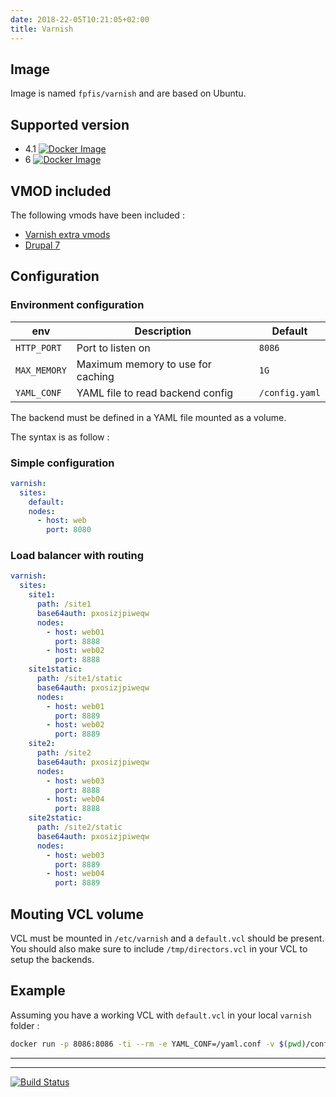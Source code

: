 ```yaml
---
date: 2018-22-05T10:21:05+02:00
title: Varnish
--- 
```


## Image

Image is named `fpfis/varnish` and are based on Ubuntu.

## Supported version

 - 4.1 [![Docker Image](https://images.microbadger.com/badges/image/fpfis/varnish:4.1.svg)](https://microbadger.com/images/fpfis/varnish) 
 - 6 [![Docker Image](https://images.microbadger.com/badges/image/fpfis/varnish:6.svg)](https://microbadger.com/images/fpfis/varnish) 

## VMOD included

The following vmods have been included :

 - [Varnish extra vmods](https://github.com/varnish/varnish-modules)
 - [Drupal 7](https://git.kindwolf.org/libvmod-drupal7/)

## Configuration

### Environment configuration


| env                        | Description                        |  Default          |
|----------------------------|------------------------------------|-------------------|
|`HTTP_PORT`                 | Port to listen on                  | `8086` 
|`MAX_MEMORY`                | Maximum memory to use for caching  | `1G  ` 
|`YAML_CONF`                 | YAML file to read backend config   | `/config.yaml` 


The backend must be defined in a YAML file mounted as a volume.

The syntax is as follow :

### Simple configuration

```yaml 
varnish:
  sites:
    default:
    nodes:
      - host: web
        port: 8080
```

### Load balancer with routing

```yaml
varnish:
  sites:
    site1:
      path: /site1
      base64auth: pxosizjpiweqw
      nodes:
        - host: web01
          port: 8888
        - host: web02
          port: 8888
    site1static:
      path: /site1/static
      base64auth: pxosizjpiweqw
      nodes:
        - host: web01
          port: 8889
        - host: web02
          port: 8889
    site2:
      path: /site2
      base64auth: pxosizjpiweqw
      nodes:
        - host: web03
          port: 8888
        - host: web04
          port: 8888
    site2static:
      path: /site2/static
      base64auth: pxosizjpiweqw
      nodes:
        - host: web03
          port: 8889
        - host: web04
          port: 8889
```

## Mouting VCL volume

VCL must be mounted in `/etc/varnish` and a `default.vcl` should be present.
You should also make sure to include `/tmp/directors.vcl` in your VCL to setup the backends.

## Example

Assuming you have a working VCL with `default.vcl` in your local `varnish` folder :

```bash
docker run -p 8086:8086 -ti --rm -e YAML_CONF=/yaml.conf -v $(pwd)/config.yaml:/config.yaml -v $(pwd)/varnish:/etc/varnish fpfis/varnish:4.1 
```

___


___

[![Build Status](https://drone.fpfis.eu/api/badges/fpfis/varnish/status.svg?branch=master)](https://drone.fpfis.eu/fpfis/varnish)